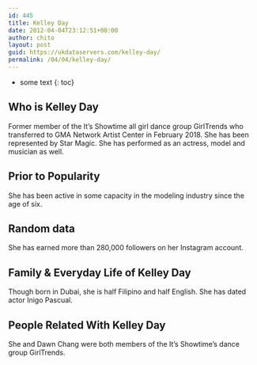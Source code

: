 ```yaml
---
id: 445
title: Kelley Day
date: 2012-04-04T23:12:51+00:00
author: chito
layout: post
guid: https://ukdataservers.com/kelley-day/
permalink: /04/04/kelley-day/
---
```


* some text
{: toc}


## Who is  Kelley Day
                  
                  
                  
Former member of the It&#8217;s Showtime all girl dance group GirlTrends who transferred to GMA Network Artist Center in February 2018. She has been represented by Star Magic. She has performed as an actress, model and musician as well.
                  
                
                
                
## Prior to Popularity 
                  
                  
                  
She has been active in some capacity in the modeling industry since the age of six.
                  
                
                
                
## Random data 
                  
                  
                  
She has earned more than 280,000 followers on her Instagram account.
                  
                
                
                
## Family & Everyday Life of Kelley Day
                  
                  
                  
Though born in Dubai, she is half Filipino and half English. She has dated actor Inigo Pascual.
                  
                
                
                
## People Related With  Kelley Day
                  
                  
                  
She and Dawn Chang were both members of the It&#8217;s Showtime&#8217;s dance group GirlTrends.
                  
                
              
            
          
          
          
    
    
  
